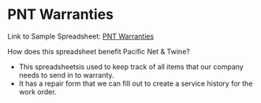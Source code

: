 # PNT Warranties
Link to Sample Spreadsheet: [PNT Warranties](https://docs.google.com/spreadsheets/d/1QU-i5pVk7gQdQp_dywNfUP-VvA7Qk3UNxuhpEGRbz98/edit#gid=1788352214)

How does this spreadsheet benefit Pacific Net & Twine?
- This spreadsheetsis used to keep track of all items that our company needs to send in to warranty.
- It has a repair form that we can fill out to create a service history for the work order.

